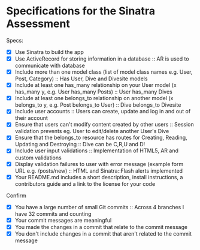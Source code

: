 # Specifications for the Sinatra Assessment

Specs:
- [x] Use Sinatra to build the app
- [x] Use ActiveRecord for storing information in a database :: AR is used to communicate with database
- [x] Include more than one model class (list of model class names e.g. User, Post, Category) :: Has User, Dive and Divesite models
- [x] Include at least one has_many relationship on your User model (x has_many y, e.g. User has_many Posts) :: User has_many Dives
- [x] Include at least one belongs_to relationship on another model (x belongs_to y, e.g. Post belongs_to User) :: Dive belongs_to Divesite
- [x] Include user accounts :: Users can create, update and log in and out of their account
- [x] Ensure that users can't modify content created by other users :: Session validation prevents eg. User to edit/delete another User's Dive
- [x] Ensure that the belongs_to resource has routes for Creating, Reading, Updating and Destroying :: Dive can be C,R,U and D!
- [x] Include user input validations :: Implementation of HTML5, AR and custom validations
- [X] Display validation failures to user with error message (example form URL e.g. /posts/new) :: HTML and Sinatra::Flash alerts implemented
- [x] Your README.md includes a short description, install instructions, a contributors guide and a link to the license for your code

Confirm
- [x] You have a large number of small Git commits :: Across 4 branches I have 32 commits and counting
- [x] Your commit messages are meaningful
- [x] You made the changes in a commit that relate to the commit message
- [x] You don't include changes in a commit that aren't related to the commit message
